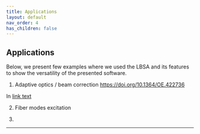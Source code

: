 ```yaml
---
title: Applications
layout: default
nav_order: 4
has_children: false
---
```

## [](#header-2)Applications

Below, we present few examples where we used the LBSA and its features to show the versatility of the presented software.


1) Adaptive optics / beam correction https://doi.org/10.1364/OE.422736

In <a href="[url](https://doi.org/10.1364/OE.422736)">link text</a>

2) Fiber modes excitation

3) 

----
